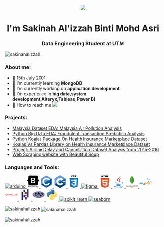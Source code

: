 <div id="header" align="center">
  <img src="https://media.giphy.com/media/lDS9t1N7Y6yFq/giphy.gif" width="100"/>
</div>
<h1 align="center">I'm Sakinah Al'izzah Binti Mohd Asri</h1>
<h3 align="center">Data Engineering Student at UTM</h3>

<p align="left"> <img src="https://komarev.com/ghpvc/?username=sakinahalizzah&label=Profile%20views&color=0e75b6&style=flat" alt="sakinahalizzah" /> </p>

<h3 align="left">About me:</h3>

- 📅 15th July 2001
- 🌱 I’m currently learning **MongoDB**
- 🔭 I’m currently working on **application development**
- 🌟 I’m experience in **big data,system development,Alteryx,Tableau,Power BI**
- 📧 How to reach me   <a href="mailto:sakinahalizzah@gmail.com"><img src="https://img.shields.io/badge/sakinahalizzah@gmail.com-D14836?style=flat&logo=gmail&logoColor=white"> </a>

<h3 align="left">Projects:</h3>

- [Malaysia Dataset EDA: Malaysia Air Pollution Analysis](https://github.com/sakinahalizzah/Python_EDA/tree/main/Malaysia%20EDA/Lab)
- [Python Big Data EDA: Fraudulent Transaction Prediction Analysis](https://github.com/sakinahalizzah/Python-big-data/tree/main/Assignment%201/Lab)
- [Python Koalas Package On Health Insurance Marketplace Dataset](https://github.com/sakinahalizzah/Python-big-data/tree/main/Assignment%202a/High%20Five)
- [Koalas Vs Pandas Library on Health Insurance Marketplace Dataset](https://github.com/sakinahalizzah/Python-big-data/tree/main/Assignment%202b/High%20Five)
- [Project: Airline Delay and Cancellation Dataset Analysis from 2015-2016](https://github.com/sakinahalizzah/Python-big-data/tree/main/Project/High%20Five)
- [Web Scraping website with Beautiful Soup](https://github.com/sakinahalizzah/python-web/tree/main/beautiful-soup/High%20Five)

<h3 align="left">Languages and Tools:</h3>
<p align="left"> <a href="https://www.arduino.cc/" target="_blank" rel="noreferrer"> <img src="https://cdn.worldvectorlogo.com/logos/arduino-1.svg" alt="arduino" width="40" height="40"/> </a> <a href="https://getbootstrap.com" target="_blank" rel="noreferrer"> <img src="https://raw.githubusercontent.com/devicons/devicon/master/icons/bootstrap/bootstrap-plain-wordmark.svg" alt="bootstrap" width="40" height="40"/> </a> <a href="https://www.cprogramming.com/" target="_blank" rel="noreferrer"> <img src="https://raw.githubusercontent.com/devicons/devicon/master/icons/c/c-original.svg" alt="c" width="40" height="40"/> </a> <a href="https://www.w3schools.com/cpp/" target="_blank" rel="noreferrer"> <img src="https://raw.githubusercontent.com/devicons/devicon/master/icons/cplusplus/cplusplus-original.svg" alt="cplusplus" width="40" height="40"/> </a> <a href="https://www.w3schools.com/css/" target="_blank" rel="noreferrer"> <img src="https://raw.githubusercontent.com/devicons/devicon/master/icons/css3/css3-original-wordmark.svg" alt="css3" width="40" height="40"/> </a> <a href="https://www.figma.com/" target="_blank" rel="noreferrer"> <img src="https://www.vectorlogo.zone/logos/figma/figma-icon.svg" alt="figma" width="40" height="40"/> </a> <a href="https://www.w3.org/html/" target="_blank" rel="noreferrer"> <img src="https://raw.githubusercontent.com/devicons/devicon/master/icons/html5/html5-original-wordmark.svg" alt="html5" width="40" height="40"/> </a> <a href="https://www.java.com" target="_blank" rel="noreferrer"> <img src="https://raw.githubusercontent.com/devicons/devicon/master/icons/java/java-original.svg" alt="java" width="40" height="40"/> </a> <a href="https://www.mongodb.com/" target="_blank" rel="noreferrer"> <img src="https://raw.githubusercontent.com/devicons/devicon/master/icons/mongodb/mongodb-original-wordmark.svg" alt="mongodb" width="40" height="40"/> </a> <a href="https://www.mysql.com/" target="_blank" rel="noreferrer"> <img src="https://raw.githubusercontent.com/devicons/devicon/master/icons/mysql/mysql-original-wordmark.svg" alt="mysql" width="40" height="40"/> </a> <a href="https://www.oracle.com/" target="_blank" rel="noreferrer"> <img src="https://raw.githubusercontent.com/devicons/devicon/master/icons/oracle/oracle-original.svg" alt="oracle" width="40" height="40"/> </a> <a href="https://pandas.pydata.org/" target="_blank" rel="noreferrer"> <img src="https://raw.githubusercontent.com/devicons/devicon/2ae2a900d2f041da66e950e4d48052658d850630/icons/pandas/pandas-original.svg" alt="pandas" width="40" height="40"/> </a> <a href="https://www.php.net" target="_blank" rel="noreferrer"> <img src="https://raw.githubusercontent.com/devicons/devicon/master/icons/php/php-original.svg" alt="php" width="40" height="40"/> </a> <a href="https://www.python.org" target="_blank" rel="noreferrer"> <img src="https://raw.githubusercontent.com/devicons/devicon/master/icons/python/python-original.svg" alt="python" width="40" height="40"/> </a> <a href="https://scikit-learn.org/" target="_blank" rel="noreferrer"> <img src="https://upload.wikimedia.org/wikipedia/commons/0/05/Scikit_learn_logo_small.svg" alt="scikit_learn" width="40" height="40"/> </a> <a href="https://seaborn.pydata.org/" target="_blank" rel="noreferrer"> <img src="https://seaborn.pydata.org/_images/logo-mark-lightbg.svg" alt="seaborn" width="40" height="40"/> </a> </p>

<p><img align="left" src="https://github-readme-stats.vercel.app/api/top-langs?username=sakinahalizzah&show_icons=true&locale=en&layout=compact" alt="sakinahalizzah" /></p>

<p>&nbsp;<img align="center" src="https://github-readme-stats.vercel.app/api?username=sakinahalizzah&show_icons=true&locale=en" alt="sakinahalizzah" /></p>

<p><img align="center" src="https://github-readme-streak-stats.herokuapp.com/?user=sakinahalizzah&" alt="sakinahalizzah" /></p>

